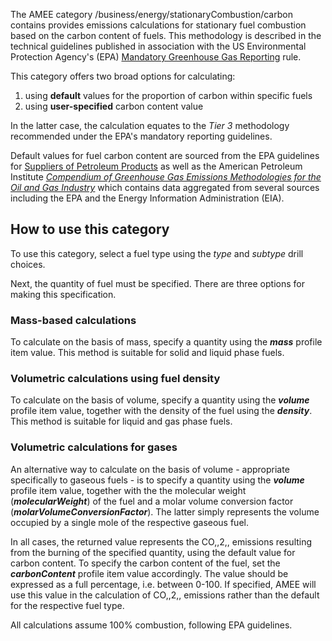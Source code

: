 The AMEE category /business/energy/stationaryCombustion/carbon contains
provides emissions calculations for stationary fuel combustion based on
the carbon content of fuels. This methodology is described in the
technical guidelines published in association with the US Environmental
Protection Agency's (EPA) [Mandatory Greenhouse Gas
Reporting](http://www.epa.gov/climatechange/emissions/archived/ghg_tsd.html)
rule.

This category offers two broad options for calculating:

1.  using **default** values for the proportion of carbon within
    specific fuels
2.  using **user-specified** carbon content value

In the latter case, the calculation equates to the *Tier 3* methodology
recommended under the EPA's mandatory reporting guidelines.

Default values for fuel carbon content are sourced from the EPA
guidelines for [Suppliers of Petroleum
Products](http://www.epa.gov/climatechange/emissions/archived/downloads/tsd/TSD%20Petroleum%20Suppliers%20_EPA%203-9-09.pdf)
as well as the American Petroleum Institute *[Compendium of Greenhouse
Gas Emissions Methodologies for the Oil and Gas
Industry](http://www.api.org/ehs/climate/response/index.cfm)* which
contains data aggregated from several sources including the EPA and the
Energy Information Administration (EIA).

## How to use this category

To use this category, select a fuel type using the *type* and *subtype*
drill choices.

Next, the quantity of fuel must be specified. There are three options
for making this specification.

### Mass-based calculations

To calculate on the basis of mass, specify a quantity using the
***mass*** profile item value. This method is suitable for solid and
liquid phase fuels.

### Volumetric calculations using fuel density

To calculate on the basis of volume, specify a quantity using the
***volume*** profile item value, together with the density of the fuel
using the ***density***. This method is suitable for liquid and gas
phase fuels.

### Volumetric calculations for gases

An alternative way to calculate on the basis of volume - appropriate
specifically to gaseous fuels - is to specify a quantity using the
***volume*** profile item value, together with the the molecular weight
(***molecularWeight***) of the fuel and a molar volume conversion factor
(***molarVolumeConversionFactor***). The latter simply represents the
volume occupied by a single mole of the respective gaseous fuel.

In all cases, the returned value represents the CO,,2,, emissions
resulting from the burning of the specified quantity, using the default
value for carbon content. To specify the carbon content of the fuel, set
the ***carbonContent*** profile item value accordingly. The value should
be expressed as a full percentage, i.e. between 0-100. If specified,
AMEE will use this value in the calculation of CO,,2,, emissions rather
than the default for the respective fuel type.

All calculations assume 100% combustion, following EPA guidelines.
